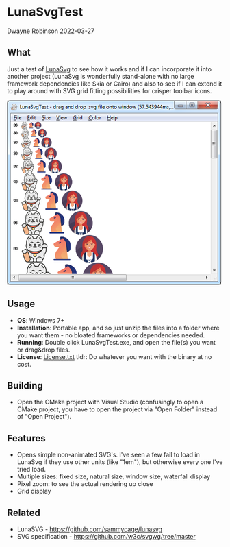 # LunaSvgTest

Dwayne Robinson 2022-03-27

## What
Just a test of [LunaSvg](https://github.com/sammycage/lunasvg) to see how it works and if I can incorporate it into another project (LunaSvg is wonderfully stand-alone with no large framework dependencies like Skia or Cairo) and also to see if I can extend it to play around with SVG grid fitting possibilities for crisper toolbar icons.

![Image of LunaSvgTest](SvgLunaTestScreenshot.png)

## Usage
- **OS**: Windows 7+
- **Installation**: Portable app, and so just unzip the files into a folder where you want them - no bloated frameworks or dependencies needed.
- **Running**: Double click LunaSvgTest.exe, and open the file(s) you want or drag&drop files.
- **License**: [License.txt](License.txt) tldr: Do whatever you want with the binary at no cost.

## Building
- Open the CMake project with Visual Studio (confusingly to open a CMake project, you have to open the project via "Open Folder" instead of "Open Project").

## Features
- Opens simple non-animated SVG's. I've seen a few fail to load in LunaSvg if they use other units (like "1em"), but otherwise every one I've tried load.
- Multiple sizes: fixed size, natural size, window size, waterfall display
- Pixel zoom: to see the actual rendering up close
- Grid display

## Related

- LunaSVG - https://github.com/sammycage/lunasvg
- SVG specification - https://github.com/w3c/svgwg/tree/master
